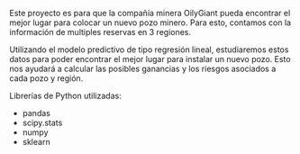 Este proyecto es para que la compañía minera OilyGiant pueda encontrar el mejor lugar para colocar un nuevo pozo minero. Para esto, contamos con la información de multiples reservas en 3 regiones.

Utilizando el modelo predictivo de tipo regresión lineal, estudiaremos estos datos para poder encontrar el mejor lugar para instalar un nuevo pozo. Esto nos ayudará a calcular las posibles ganancias y los riesgos asociados a cada pozo y región.

Librerías de Python utilizadas:
- pandas
- scipy.stats
- numpy
- sklearn
